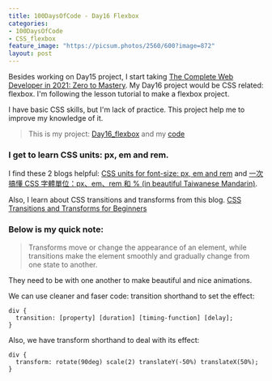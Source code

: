 ```yaml
---
title: 100DaysOfCode - Day16 Flexbox
categories:
- 100DaysOfCode
- CSS_flexbox
feature_image: "https://picsum.photos/2560/600?image=872"
layout: post
---
```


Besides working on Day15 project, I start taking [The Complete Web Developer in 2021: Zero to Mastery](https://www.udemy.com/course/the-complete-web-developer-zero-to-mastery/). My Day16 project would be CSS related: flexbox. I'm following the lesson tutorial to make a flexbox project. 

I have basic CSS skills, but I'm lack of practice. This project help me to improve my knowledge of it.


> This is my project: [Day16_flexbox](https://portfolio.tsainei.com/100DaysOfCode/Day16_flexbox/) and my [code](https://github.com/tsainei/portfolio/tree/main/100DaysOfCode/Day16_flexbox)

### I get to learn CSS units: px, em and rem.

I find these 2 blogs helpful: [CSS units for font-size: px, em and rem](https://medium.com/code-better/css-units-for-font-size-px-em-rem-79f7e592bb97) and [一次搞懂 CSS 字體單位：px、em、rem 和 % (in beautiful Taiwanese Mandarin)](https://www.oxxostudio.tw/articles/201809/css-font-size.html).

Also, I learn about CSS transitions and transforms from this blog. [CSS Transitions and Transforms for Beginners](https://thoughtbot.com/blog/transitions-and-transforms)

### Below is my quick note:

>Transforms move or change the appearance of an element, while transitions make the element smoothly and gradually change from one state to another.

They need to be with one another to make beautiful and nice animations.

We can use cleaner and faser code: transition shorthand to set the effect:

```
div {
  transition: [property] [duration] [timing-function] [delay];
}
```

Also, we have transform shorthand to deal with its effect:

```
div {
  transform: rotate(90deg) scale(2) translateY(-50%) translateX(50%);
}
```